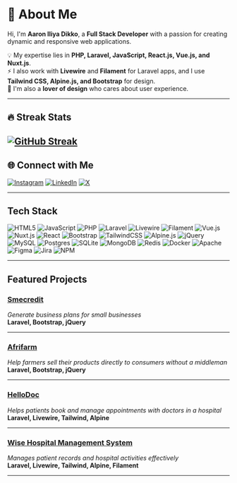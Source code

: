 # 👋 About Me
Hi, I'm **Aaron Iliya Dikko**, a **Full Stack Developer** with a passion for creating dynamic and responsive web applications.  

💡 My expertise lies in **PHP, Laravel, JavaScript, React.js, Vue.js, and Nuxt.js**.  
⚡ I also work with **Livewire** and **Filament** for Laravel apps, and I use **Tailwind CSS, Alpine.js, and Bootstrap** for design.  
🎨 I'm also a **lover of design** who cares about user experience.

---
## 🔥 Streak Stats  
[![GitHub Streak](https://streak-stats.demolab.com?user=Aarondio&theme=dark&hide_border=true)](https://git.io/streak-stats)
---

## 🌐 Connect with Me
[![Instagram](https://img.shields.io/badge/Instagram-%23E4405F.svg?logo=Instagram&logoColor=white)](https://instagram.com/aarondioo)
[![LinkedIn](https://img.shields.io/badge/LinkedIn-%230077B5.svg?logo=linkedin&logoColor=white)](https://linkedin.com/in/@aarondio)
[![X](https://img.shields.io/badge/X-black.svg?logo=X&logoColor=white)](https://x.com/aarondioo)

---

## Tech Stack
![HTML5](https://img.shields.io/badge/html5-%23E34F26.svg?style=flat&logo=html5&logoColor=white)
![JavaScript](https://img.shields.io/badge/javascript-%23323330.svg?style=flat&logo=javascript&logoColor=%23F7DF1E)
![PHP](https://img.shields.io/badge/php-%23777BB4.svg?style=flat&logo=php&logoColor=white)
![Laravel](https://img.shields.io/badge/laravel-%23FF2D20.svg?style=flat&logo=laravel&logoColor=white)
![Livewire](https://img.shields.io/badge/livewire-%23EF4444.svg?style=flat&logo=laravel&logoColor=white)
![Filament](https://img.shields.io/badge/filament-%23D946EF.svg?style=flat&logo=laravel&logoColor=white)
![Vue.js](https://img.shields.io/badge/vuejs-%2335495e.svg?style=flat&logo=vuedotjs&logoColor=%234FC08D)
![Nuxt.js](https://img.shields.io/badge/nuxtjs-00DC82.svg?style=flat&logo=nuxtdotjs&logoColor=white)
![React](https://img.shields.io/badge/react-%2320232a.svg?style=flat&logo=react&logoColor=%2361DAFB)
![Bootstrap](https://img.shields.io/badge/bootstrap-%238511FA.svg?style=flat&logo=bootstrap&logoColor=white)
![TailwindCSS](https://img.shields.io/badge/tailwindcss-%2338B2AC.svg?style=flat&logo=tailwind-css&logoColor=white)
![Alpine.js](https://img.shields.io/badge/alpinejs-%23000000.svg?style=flat&logo=alpinedotjs&logoColor=%238BC0D0)
![jQuery](https://img.shields.io/badge/jquery-%230769AD.svg?style=flat&logo=jquery&logoColor=white)
![MySQL](https://img.shields.io/badge/mysql-4479A1.svg?style=flat&logo=mysql&logoColor=white)
![Postgres](https://img.shields.io/badge/postgres-%23316192.svg?style=flat&logo=postgresql&logoColor=white)
![SQLite](https://img.shields.io/badge/sqlite-%2307405e.svg?style=flat&logo=sqlite&logoColor=white)
![MongoDB](https://img.shields.io/badge/MongoDB-%234ea94b.svg?style=flat&logo=mongodb&logoColor=white)
![Redis](https://img.shields.io/badge/redis-%23DD0031.svg?style=flat&logo=redis&logoColor=white)
![Docker](https://img.shields.io/badge/docker-%230db7ed.svg?style=flat&logo=docker&logoColor=white)
![Apache](https://img.shields.io/badge/apache-%23D42029.svg?style=flat&logo=apache&logoColor=white)
![Figma](https://img.shields.io/badge/figma-%23F24E1E.svg?style=flat&logo=figma&logoColor=white)
![Jira](https://img.shields.io/badge/jira-%230A0FFF.svg?style=flat&logo=jira&logoColor=white)
![NPM](https://img.shields.io/badge/NPM-%23CB3837.svg?style=flat&logo=npm&logoColor=white)

---

## Featured Projects

### [Smecredit](https://github.com/Aarondio/smedanforme)
*Generate business plans for small businesses*  
**Laravel, Bootstrap, jQuery**

---

### [Afrifarm](https://github.com/Aarondio/afrifarm)
*Help farmers sell their products directly to consumers without a middleman*  
**Laravel, Bootstrap, jQuery**

---

### [HelloDoc](https://github.com/Aarondio/hellodoc)
*Helps patients book and manage appointments with doctors in a hospital*  
**Laravel, Livewire, Tailwind, Alpine**

---

### [Wise Hospital Management System](https://github.com/Aarondio/hms)
*Manages patient records and hospital activities effectively*  
**Laravel, Livewire, Tailwind, Alpine, Filament**

---


